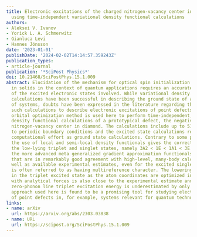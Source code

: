 ```yaml
---
title: Electronic excitations of the charged nitrogen-vacancy center in diamond obtained
  using time-independent variational density functional calculations
authors:
- Aleksei V. Ivanov
- Yorick L. A. Schmerwitz
- Gianluca Levi
- Hannes Jónsson
date: '2023-01-01'
publishDate: '2024-02-02T14:14:57.359243Z'
publication_types:
- article-journal
publication: '*SciPost Physics*'
doi: 10.21468/SciPostPhys.15.1.009
abstract: Elucidation of the mechanism for optical spin initialization of point defects
  in solids in the context of quantum applications requires an accurate description
  of the excited electronic states involved. While variational density functional
  calculations have been successful in describing the ground state of a great variety
  of systems, doubts have been expressed in the literature regarding the ability of
  such calculations to describe electronic excitations of point defects. A direct
  orbital optimization method is used here to perform time-independent, variational
  density functional calculations of a prototypical defect, the negatively charged
  nitrogen-vacancy center in diamond. The calculations include up to 512 atoms subject
  to periodic boundary conditions and the excited state calculations require similar
  computational effort as ground state calculations. Contrary to some previous reports,
  the use of local and semi-local density functionals gives the correct ordering of
  the low-lying triplet and singlet states, namely 3A2 < 1E < 1A1 < 3E. Furthermore,
  the more advanced meta generalized gradient approximation functionals give results
  that are in remarkably good agreement with high-level, many-body calculations as
  well as available experimental estimates, even for the excited singlet state which
  is often referred to as having multireference character. The lowering of the energy
  in the triplet excited state as the atom coordinates are optimized in accordance
  with analytical forces is also close to the experimental estimate and the resulting
  zero-phonon line triplet excitation energy is underestimated by only 0.15 eV. The
  approach used here is found to be a promising tool for studying electronic excitations
  of point defects in, for example, systems relevant for quantum technologies.
links:
- name: arXiv
  url: https://arxiv.org/abs/2303.03838
- name: URL
  url: https://scipost.org/SciPostPhys.15.1.009
---
```

